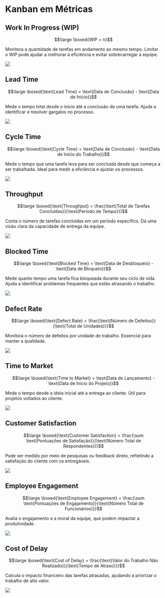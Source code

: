 # Kanban em Métricas

## Work In Progress (WIP)

$$\large \boxed{WIP = n}$$

Monitora a quantidade de tarefas em andamento ao mesmo tempo. Limitar o WIP pode ajudar a melhorar a eficiência e evitar sobrecarregar a equipe.

![](WIP.png)

## Lead Time

$$\large \boxed{\text{Lead Time} = \text{Data de Conclusão} - \text{Data de Início}}$$

Mede o tempo total desde o início até a conclusão de uma tarefa. Ajuda a identificar e resolver gargalos no processo.

![](LeadTime.png)

## Cycle Time

$$\large \boxed{\text{Cycle Time} = \text{Data de Conclusão} - \text{Data de Início do Trabalho}}$$

Mede o tempo que uma tarefa leva para ser concluída desde que começa a ser trabalhada. Ideal para medir a eficiência e ajustar os processos.

![](CycleTime.png)

## Throughput

$$\large \boxed{\text{Throughput} = \frac{\text{Total de Tarefas Concluídas}}{\text{Período de Tempo}}}$$

Conta o número de tarefas concluídas em um período específico. Dá uma visão clara da capacidade de entrega da equipe.

![](Throughput.png)

## Blocked Time

$$\large \boxed{\text{Blocked Time} = \text{Data de Desbloqueio} - \text{Data de Bloqueio}}$$

Mede quanto tempo uma tarefa fica bloqueada durante seu ciclo de vida. Ajuda a identificar problemas frequentes que estão atrasando o trabalho.

![](BlockedTime.png)

## Defect Rate

$$\large \boxed{\text{Defect Rate} = \frac{\text{Número de Defeitos}}{\text{Total de Unidades}}}$$

Monitora o número de defeitos por unidade de trabalho. Essencial para manter a qualidade.

![](DefectRate.png)

## Time to Market

$$\large \boxed{\text{Time to Market} = \text{Data de Lançamento} - \text{Data de Início do Projeto}}$$

Mede o tempo desde a ideia inicial até a entrega ao cliente. Útil para projetos voltados ao cliente.

![](TimetoMarket.png)

## Customer Satisfaction

$$\large \boxed{\text{Customer Satisfaction} = \frac{\sum \text{Pontuações de Satisfação}}{\text{Número Total de Respondentes}}}$$

Pode ser medido por meio de pesquisas ou feedback direto, refletindo a satisfação do cliente com os entregáveis.

![](CustomerSatisfaction.png)

## Employee Engagement

$$\large \boxed{\text{Employee Engagement} = \frac{\sum \text{Pontuações de Engajamento}}{\text{Número Total de Funcionários}}}$$

Avalia o engajamento e a moral da equipe, que podem impactar a produtividade.

![](EmployeeEngagement.png)

## Cost of Delay

$$\large \boxed{\text{Cost of Delay} = \frac{\text{Valor do Trabalho Não Realizado}}{\text{Tempo de Atraso}}}$$

Calcula o impacto financeiro das tarefas atrasadas, ajudando a priorizar o trabalho de alto valor.

![](CostofDelay.png)